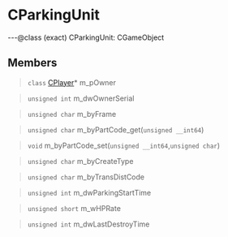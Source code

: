 # CParkingUnit

---@class (exact) CParkingUnit: CGameObject
 
## Members
 
> `class` [CPlayer](lua/classes/CPlayer.md)* m_pOwner
 
> `unsigned int` m_dwOwnerSerial
 
> `unsigned char` m_byFrame
 
> `unsigned char` m_byPartCode_get(`unsigned __int64`)
 
> `void` m_byPartCode_set(`unsigned __int64`,`unsigned char`)
 
> `unsigned char` m_byCreateType
 
> `unsigned char` m_byTransDistCode
 
> `unsigned int` m_dwParkingStartTime
 
> `unsigned short` m_wHPRate
 
> `unsigned int` m_dwLastDestroyTime
 
